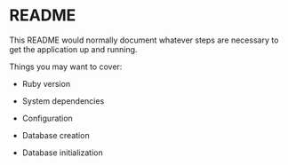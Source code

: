 
# README

This README would normally document whatever steps are necessary to get the
application up and running.

Things you may want to cover:

* Ruby version

* System dependencies

* Configuration

* Database creation

* Database initialization
